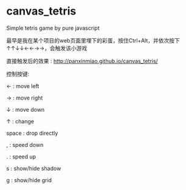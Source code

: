 # canvas_tetris
Simple tetris game by pure javascript


最早是我在某个项目的web页面里埋下的彩蛋，按住Ctrl+Alt，并依次按下↑↑↓↓←←→→，会触发该小游戏

直接触发后的效果 : http://panxinmiao.github.io/canvas_tetris/

控制按键:

←   :   move left

→   :   move right

↓   :   move down

↑   :   change

space : drop directly

,   :   speed down

.   :   speed up

s   :   show/hide shadow

g   :   show/hide grid
